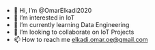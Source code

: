 - 👋 Hi, I’m @OmarElkadi2020
- 👀 I’m interested in IoT
- 🌱 I’m currently learning Data Engineering
- 💞️ I’m looking to collaborate on IoT Projects
- 📫 How to reach me elkadi.omar.oe@gmail.com

<!---
OmarElkadi2020/OmarElkadi2020 is a ✨ special ✨ repository because its `README.md` (this file) appears on your GitHub profile.
You can click the Preview link to take a look at your changes.
--->
